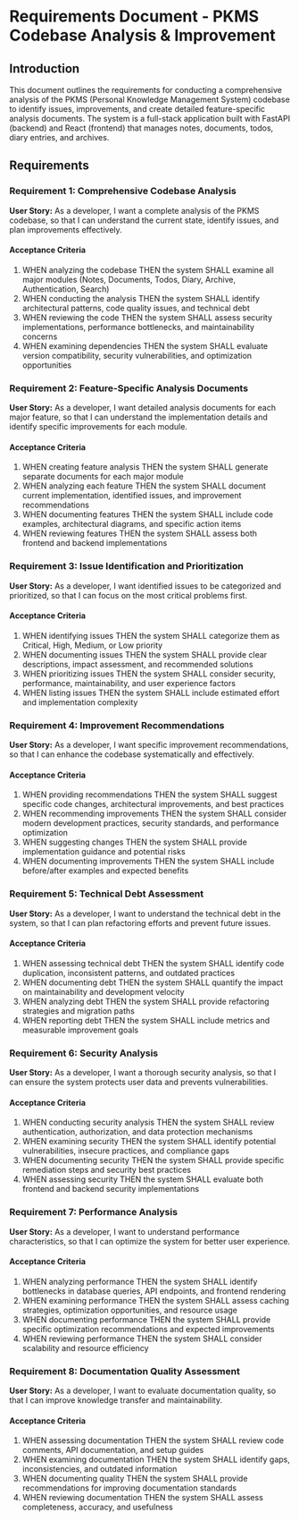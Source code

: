 # Requirements Document - PKMS Codebase Analysis & Improvement

## Introduction

This document outlines the requirements for conducting a comprehensive analysis of the PKMS (Personal Knowledge Management System) codebase to identify issues, improvements, and create detailed feature-specific analysis documents. The system is a full-stack application built with FastAPI (backend) and React (frontend) that manages notes, documents, todos, diary entries, and archives.

## Requirements

### Requirement 1: Comprehensive Codebase Analysis

**User Story:** As a developer, I want a complete analysis of the PKMS codebase, so that I can understand the current state, identify issues, and plan improvements effectively.

#### Acceptance Criteria

1. WHEN analyzing the codebase THEN the system SHALL examine all major modules (Notes, Documents, Todos, Diary, Archive, Authentication, Search)
2. WHEN conducting the analysis THEN the system SHALL identify architectural patterns, code quality issues, and technical debt
3. WHEN reviewing the code THEN the system SHALL assess security implementations, performance bottlenecks, and maintainability concerns
4. WHEN examining dependencies THEN the system SHALL evaluate version compatibility, security vulnerabilities, and optimization opportunities

### Requirement 2: Feature-Specific Analysis Documents

**User Story:** As a developer, I want detailed analysis documents for each major feature, so that I can understand the implementation details and identify specific improvements for each module.

#### Acceptance Criteria

1. WHEN creating feature analysis THEN the system SHALL generate separate documents for each major module
2. WHEN analyzing each feature THEN the system SHALL document current implementation, identified issues, and improvement recommendations
3. WHEN documenting features THEN the system SHALL include code examples, architectural diagrams, and specific action items
4. WHEN reviewing features THEN the system SHALL assess both frontend and backend implementations

### Requirement 3: Issue Identification and Prioritization

**User Story:** As a developer, I want identified issues to be categorized and prioritized, so that I can focus on the most critical problems first.

#### Acceptance Criteria

1. WHEN identifying issues THEN the system SHALL categorize them as Critical, High, Medium, or Low priority
2. WHEN documenting issues THEN the system SHALL provide clear descriptions, impact assessment, and recommended solutions
3. WHEN prioritizing issues THEN the system SHALL consider security, performance, maintainability, and user experience factors
4. WHEN listing issues THEN the system SHALL include estimated effort and implementation complexity

### Requirement 4: Improvement Recommendations

**User Story:** As a developer, I want specific improvement recommendations, so that I can enhance the codebase systematically and effectively.

#### Acceptance Criteria

1. WHEN providing recommendations THEN the system SHALL suggest specific code changes, architectural improvements, and best practices
2. WHEN recommending improvements THEN the system SHALL consider modern development practices, security standards, and performance optimization
3. WHEN suggesting changes THEN the system SHALL provide implementation guidance and potential risks
4. WHEN documenting improvements THEN the system SHALL include before/after examples and expected benefits

### Requirement 5: Technical Debt Assessment

**User Story:** As a developer, I want to understand the technical debt in the system, so that I can plan refactoring efforts and prevent future issues.

#### Acceptance Criteria

1. WHEN assessing technical debt THEN the system SHALL identify code duplication, inconsistent patterns, and outdated practices
2. WHEN documenting debt THEN the system SHALL quantify the impact on maintainability and development velocity
3. WHEN analyzing debt THEN the system SHALL provide refactoring strategies and migration paths
4. WHEN reporting debt THEN the system SHALL include metrics and measurable improvement goals

### Requirement 6: Security Analysis

**User Story:** As a developer, I want a thorough security analysis, so that I can ensure the system protects user data and prevents vulnerabilities.

#### Acceptance Criteria

1. WHEN conducting security analysis THEN the system SHALL review authentication, authorization, and data protection mechanisms
2. WHEN examining security THEN the system SHALL identify potential vulnerabilities, insecure practices, and compliance gaps
3. WHEN documenting security THEN the system SHALL provide specific remediation steps and security best practices
4. WHEN assessing security THEN the system SHALL evaluate both frontend and backend security implementations

### Requirement 7: Performance Analysis

**User Story:** As a developer, I want to understand performance characteristics, so that I can optimize the system for better user experience.

#### Acceptance Criteria

1. WHEN analyzing performance THEN the system SHALL identify bottlenecks in database queries, API endpoints, and frontend rendering
2. WHEN examining performance THEN the system SHALL assess caching strategies, optimization opportunities, and resource usage
3. WHEN documenting performance THEN the system SHALL provide specific optimization recommendations and expected improvements
4. WHEN reviewing performance THEN the system SHALL consider scalability and resource efficiency

### Requirement 8: Documentation Quality Assessment

**User Story:** As a developer, I want to evaluate documentation quality, so that I can improve knowledge transfer and maintainability.

#### Acceptance Criteria

1. WHEN assessing documentation THEN the system SHALL review code comments, API documentation, and setup guides
2. WHEN examining documentation THEN the system SHALL identify gaps, inconsistencies, and outdated information
3. WHEN documenting quality THEN the system SHALL provide recommendations for improving documentation standards
4. WHEN reviewing documentation THEN the system SHALL assess completeness, accuracy, and usefulness